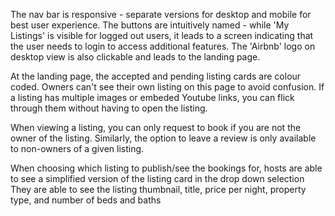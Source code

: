The nav bar is responsive - separate versions for desktop and mobile for best user experience.
The buttons are intuitively named - while 'My Listings' is visible for logged out users, it leads to a screen indicating that the user needs to login to access additional features.
The 'Airbnb' logo on desktop view is also clickable and leads to the landing page.

At the landing page, the accepted and pending listing cards are colour coded. 
Owners can't see their own listing on this page to avoid confusion.
If a listing has multiple images or embeded Youtube links, you can flick through them without having to open the listing.

When viewing a listing, you can only request to book if you are not the owner of the listing. Similarly, the option to leave a review is only available to non-owners of a given listing.

When choosing which listing to publish/see the bookings for, hosts are able to see a simplified version of the listing card in the drop down selection
They are able to see the listing thumbnail, title, price per night, property type, and number of beds and baths